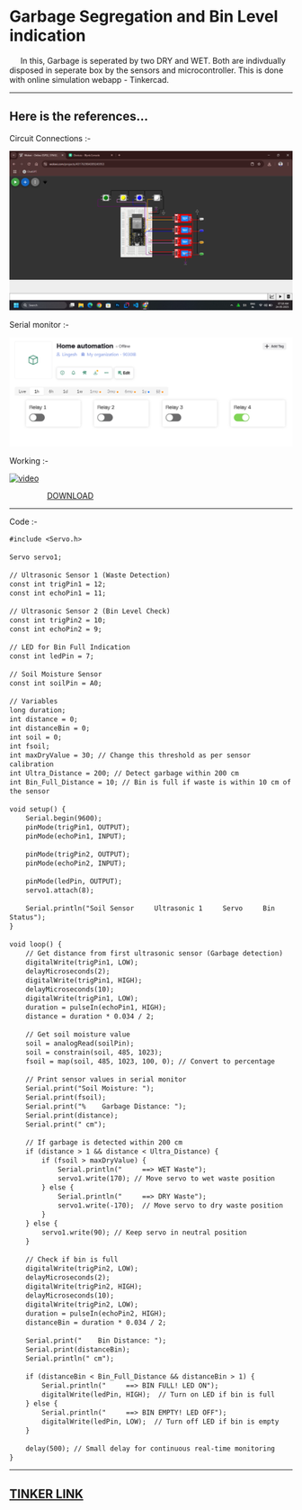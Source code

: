 # Garbage Segregation and Bin Level indication
<p>
&nbsp;&nbsp;&nbsp;&nbsp; In this, Garbage is seperated by two DRY and WET. Both are indivdually disposed in seperate box by the sensors and microcontroller. This is done with online simulation webapp - Tinkercad.
</p>

---
## Here is the references...

Circuit Connections :-

<img src=https://github.com/lingeshkumarkamaraj/Home-Automation/blob/main/Home%20automation.png> 

Serial monitor :-

![Image](https://github.com/lingeshkumarkamaraj/Home-Automation/blob/main/Blynk.png)

Working :- 

[<img width="300" height="300" src="https://img.icons8.com/color/96/start.png" alt="video"/>](https://youtu.be/dd_do7k_1IA)

&nbsp;&nbsp;&nbsp;&nbsp;&nbsp;&nbsp;&nbsp;&nbsp;&nbsp;&nbsp;&nbsp;&nbsp;&nbsp;&nbsp;&nbsp;&nbsp; [DOWNLOAD](https://github.com/lingeshkumarkamaraj/Home-Automation/raw/refs/heads/main/home%20automation.mp4) 

---
Code :-
```
#include <Servo.h>

Servo servo1;

// Ultrasonic Sensor 1 (Waste Detection)
const int trigPin1 = 12;
const int echoPin1 = 11;

// Ultrasonic Sensor 2 (Bin Level Check)
const int trigPin2 = 10;
const int echoPin2 = 9;

// LED for Bin Full Indication
const int ledPin = 7;

// Soil Moisture Sensor
const int soilPin = A0;

// Variables
long duration;
int distance = 0;
int distanceBin = 0;
int soil = 0;
int fsoil;
int maxDryValue = 30; // Change this threshold as per sensor calibration
int Ultra_Distance = 200; // Detect garbage within 200 cm
int Bin_Full_Distance = 10; // Bin is full if waste is within 10 cm of the sensor

void setup() {
    Serial.begin(9600);
    pinMode(trigPin1, OUTPUT); 
    pinMode(echoPin1, INPUT); 

    pinMode(trigPin2, OUTPUT);
    pinMode(echoPin2, INPUT);
    
    pinMode(ledPin, OUTPUT);
    servo1.attach(8);

    Serial.println("Soil Sensor     Ultrasonic 1     Servo     Bin Status");
}

void loop() {
    // Get distance from first ultrasonic sensor (Garbage detection)
    digitalWrite(trigPin1, LOW);
    delayMicroseconds(2);
    digitalWrite(trigPin1, HIGH);
    delayMicroseconds(10);
    digitalWrite(trigPin1, LOW);
    duration = pulseIn(echoPin1, HIGH);
    distance = duration * 0.034 / 2;

    // Get soil moisture value
    soil = analogRead(soilPin);
    soil = constrain(soil, 485, 1023);
    fsoil = map(soil, 485, 1023, 100, 0); // Convert to percentage

    // Print sensor values in serial monitor
    Serial.print("Soil Moisture: ");
    Serial.print(fsoil);
    Serial.print("%    Garbage Distance: ");
    Serial.print(distance);
    Serial.print(" cm");

    // If garbage is detected within 200 cm
    if (distance > 1 && distance < Ultra_Distance) {
        if (fsoil > maxDryValue) {
            Serial.println("     ==> WET Waste");
            servo1.write(170); // Move servo to wet waste position
        } else {
            Serial.println("     ==> DRY Waste");
            servo1.write(-170);  // Move servo to dry waste position
        }
    } else {
        servo1.write(90); // Keep servo in neutral position
    }

    // Check if bin is full
    digitalWrite(trigPin2, LOW);
    delayMicroseconds(2);
    digitalWrite(trigPin2, HIGH);
    delayMicroseconds(10);
    digitalWrite(trigPin2, LOW);
    duration = pulseIn(echoPin2, HIGH);
    distanceBin = duration * 0.034 / 2;

    Serial.print("    Bin Distance: ");
    Serial.print(distanceBin);
    Serial.println(" cm");

    if (distanceBin < Bin_Full_Distance && distanceBin > 1) {
        Serial.println("     ==> BIN FULL! LED ON");
        digitalWrite(ledPin, HIGH);  // Turn on LED if bin is full
    } else {
        Serial.println("     ==> BIN EMPTY! LED OFF");
        digitalWrite(ledPin, LOW);  // Turn off LED if bin is empty
    }

    delay(500); // Small delay for continuous real-time monitoring
}

```
---
[TINKER LINK](https://www.tinkercad.com/things/8X2fFIpEiTK-embedded)
---
